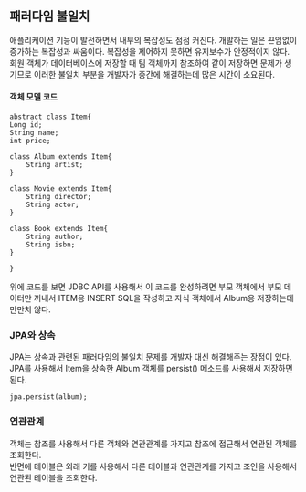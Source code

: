 ## 패러다임 불일치
애플리케이션 기능이 발전하면서 내부의 복잡성도 점점 커진다. 개발하는 일은 끈임없이 증가하는 복잡성과 싸움이다. 복잡성을 제어하지 못하면 유지보수가 안정적이지 않다.
회원 객체가 데이터베이스에 저장할 때 팀 객체까지 참조하여 같이 저장하면 문제가 생기므로 이러한 불일치 부분을 개발자가 중간에 해결하는데 많은 시간이 소요된다. 

#### 객체 모델 코드

~~~
abstract class Item{
Long id;
String name;
int price;

class Album extends Item{
    String artist;
}

class Movie extends Item{
    String director;
    String actor;
}

class Book extends Item{
    String author;
    String isbn;
}

}
~~~

위에 코드를 보면 JDBC API를 사용해서 이 코드를 완성하려면 부모 객체에서 부모 데이터만 꺼내서 ITEM용 INSERT SQL을 작성하고 자식 객체에서 Album용 저장하는데 만만치 않다.

### JPA와 상속
JPA는 상속과 관련된 패러다임의 불일치 문제를 개발자 대신 해결해주는 장점이 있다. JPA를 사용해서 Item을 상속한 Album 객체를 persist() 메소드를 사용해서 저장하면 된다.

~~~
jpa.persist(album);
~~~

### 연관관계
객체는 참조를 사용해서 다른 객체와 연관관계를 가지고 참조에 접근해서 연관된 객체를 조회한다.<br>
반면에 테이블은 외래 키를 사용해서 다른 테이블과 연관관계를 가지고 조인을 사용해서 연관된 테이블을 조회한다.

